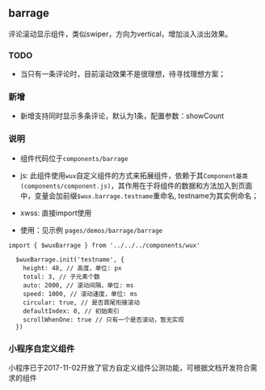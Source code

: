 ## barrage ##

评论滚动显示组件，类似swiper，方向为vertical，增加淡入淡出效果。

### TODO ###

- 当只有一条评论时，目前滚动效果不是很理想，待寻找理想方案；

### 新增 ###

- 新增支持同时显示多条评论，默认为1条，配置参数：showCount

### 说明 ###

- 组件代码位于```components/barrage```

- js: 此组件使用```wux```自定义组件的方式来拓展组件，依赖于其```Component基类(components/component.js)```，其作用在于将组件的数据和方法加入到页面中，变量会加前缀```$wux.barrage.testname```重命名, testname为其实例命名；

- xwss: 直接import使用

- 使用：见示例 ```pages/demos/barrage/barrage```

```
import { $wuxBarrage } from '../../../components/wux'

  $wuxBarrage.init('testname', {
    height: 48, // 高度，单位: px
    total: 3, // 子元素个数
    auto: 2000, // 滚动间隔，单位: ms
    speed: 1000, // 滚动速度，单位: ms
    circular: true, // 是否首尾衔接滚动
    defaultIndex: 0, // 初始索引
    scrollWhenOne: true // 只有一个是否滚动，暂无实现
  })

```

### 小程序自定义组件 ###

小程序已于2017-11-02开放了官方自定义组件公测功能，可根据文档开发符合需求的组件

